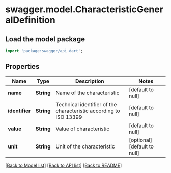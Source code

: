 # swagger.model.CharacteristicGeneralDefinition

## Load the model package
```dart
import 'package:swagger/api.dart';
```

## Properties
Name | Type | Description | Notes
------------ | ------------- | ------------- | -------------
**name** | **String** | Name of the characteristic | [default to null]
**identifier** | **String** | Technical identifier of the characteristic according to ISO 13399 | [default to null]
**value** | **String** | Value of characteristic | [default to null]
**unit** | **String** | Unit of the characteristic | [optional] [default to null]

[[Back to Model list]](../README.md#documentation-for-models) [[Back to API list]](../README.md#documentation-for-api-endpoints) [[Back to README]](../README.md)

